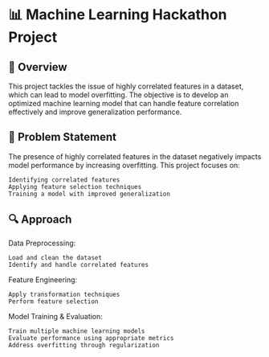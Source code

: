 # 📊 Machine Learning Hackathon Project
## 📌 Overview

This project tackles the issue of highly correlated features in a dataset, which can lead to model overfitting. The objective is to develop an optimized machine learning model that can handle feature correlation effectively and improve generalization performance.

## 🎯 Problem Statement

The presence of highly correlated features in the dataset negatively impacts model performance by increasing overfitting. This project focuses on:

    Identifying correlated features
    Applying feature selection techniques
    Training a model with improved generalization

## 🔍 Approach

Data Preprocessing:
     
    Load and clean the dataset
    Identify and handle correlated features

  Feature Engineering:
   
    Apply transformation techniques
    Perform feature selection

  Model Training & Evaluation:
        
    Train multiple machine learning models
    Evaluate performance using appropriate metrics
    Address overfitting through regularization
